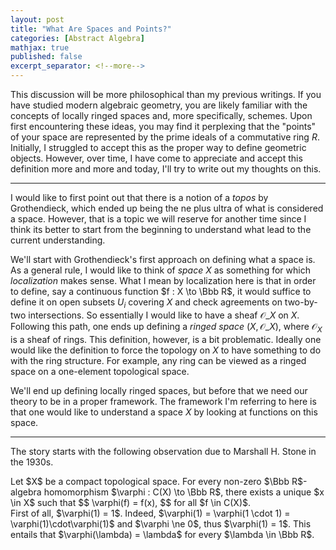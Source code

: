 ```yaml
---
layout: post
title: "What Are Spaces and Points?"
categories: [Abstract Algebra]
mathjax: true
published: false
excerpt_separator: <!--more-->
---
```



This discussion will be more philosophical than my previous writings. If you have studied modern algebraic geometry, you are likely familiar with the concepts of locally ringed spaces and, more specifically, schemes. Upon first encountering these ideas, you may find it perplexing that the "points" of your space are represented by the prime ideals of a commutative ring $R$. Initially, I struggled to accept this as the proper way to define geometric objects. However, over time, I have come to appreciate and accept this definition more and more and today, I'll try to write out my thoughts on this. 

<!--more-->

---

I would like to first point out that there is a notion of a _topos_ by Grothendieck, which ended up being the ne plus ultra of what is considered a space. However, that is a topic we will reserve for another time since I think its better to start from the beginning to understand what lead to the current understanding.

We'll start with Grothendieck's first approach on defining what a space is. As a general rule, I would like to think of _space_ $X$ as something for which _localization_ makes sense. What I mean by localization here is that in order to define, say a continuous function $f : X \to \Bbb R$, it would suffice to define it on open subsets $U_i$ covering $X$ and check agreements on two-by-two intersections. So essentially I would like to have a sheaf $\mathcal{O}\_X$ on $X$. Following this path, one ends up defining a _ringed space_ $(X,\mathcal{O}\_X)$, where $\mathcal{O}_X$ is a sheaf of rings. This definition, however, is a bit problematic. Ideally one would like the definition to force the topology on $X$ to have something to do with the ring structure. For example, any ring can be viewed as a ringed space on a one-element topological space.

We'll end up defining locally ringed spaces, but before that we need our theory to be in a proper framework. The framework I'm referring to here is that one would like to understand a space $X$ by looking at functions on this space.


---

The story starts with the following observation due to Marshall H. Stone in the $1930$s.

<div class="theorem">
Let $X$ be a compact topological space. For every non-zero $\Bbb R$-algebra homomorphism $\varphi : C(X) \to \Bbb R$, there exists a unique $x \in X$ such that 
$$
\varphi(f) = f(x),
$$
for all $f \in C(X)$.
</div>

<div class="proof">
First of all, $\varphi(1) = 1$. Indeed, $\varphi(1) = \varphi(1 \cdot 1) = \varphi(1)\cdot\varphi(1)$ and $\varphi \ne 0$, thus $\varphi(1) = 1$. This entails that $\varphi(\lambda) = \lambda$ for every $\lambda \in \Bbb R$.
</div>